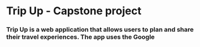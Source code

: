 # Trip Up - Capstone project

### Trip Up  is a web application that allows users to plan and share their travel experiences. The app uses the Google 